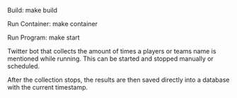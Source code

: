 Build:
    make build

Run Container:
    make container

Run Program:
    make start




Twitter bot that collects the amount of times a players or teams name is mentioned while running. This can be started and stopped manually or scheduled. 

After the collection stops, the results are then saved directly into a database with the current timestamp.
